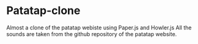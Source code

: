 # Patatap-clone
Almost a clone of the patatap webiste using Paper.js and Howler.js
All the sounds are taken from the github repository of the patatap website.
